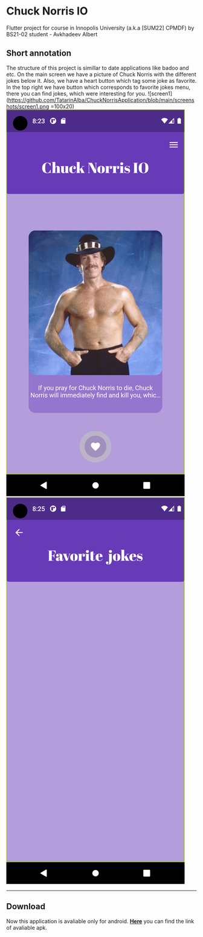 # Chuck Norris IO
Flutter project for course in Innopolis University (a.k.a [SUM22] CPMDF) by BS21-02 student - Avkhadeev Albert

## Short annotation
The structure of this project is simillar to date applications like badoo and etc. On the main screen we have a picture of Chuck Norris with the different jokes below it. Also, we have a heart button which tag some joke as favorite. In the top right we have button which corresponds to favorite jokes menu, there you can find jokes, which were interesting for you.
![screen1](https://github.com/TatarinAlba/ChuckNorrisApplication/blob/main/screenshots/screen1.png =100x20)
![screen2](https://github.com/TatarinAlba/ChuckNorrisApplication/blob/main/screenshots/screen2.png)
![screen3](https://github.com/TatarinAlba/ChuckNorrisApplication/blob/main/screenshots/screen3.png)
___
## Download
Now this application is avaliable only for android. **[Here]("https://google.com")** you can find the link of avaliable apk.

